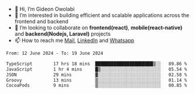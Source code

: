 - 👋 Hi, I’m Gideon Owolabi
- 👀 I’m interested in building efficient and scalable applications across the frontend and backend
- 💞️ I’m looking to collaborate on <b>frontend(react)</b>, <b>mobile(react-native)</b> and <b>backend(Nodejs, Laravel)</b> projects
- 📫 How to reach me <a href="mailto:gideoniyin2021@gmail.com">Mail</a>, <a href="https://www.linkedin.com/in/gideon-owolabi-9b667a232/">LinkedIn</a> and <a href="https://wa.me/2348055377085">Whatsapp</a>

<!---
gude1/gude1 is a ✨ special ✨ repository because its `README.md` (this file) appears on your GitHub profile.
You can click the Preview link to take a look at your changes.
--->

<!--START_SECTION:waka-->

```txt
From: 12 June 2024 - To: 19 June 2024

TypeScript        17 hrs 18 mins  ██████████████████████▒░░   89.86 %
JavaScript        1 hr 4 mins     █▒░░░░░░░░░░░░░░░░░░░░░░░   05.54 %
JSON              29 mins         ▓░░░░░░░░░░░░░░░░░░░░░░░░   02.58 %
Groovy            13 mins         ▒░░░░░░░░░░░░░░░░░░░░░░░░   01.14 %
CocoaPods         9 mins          ▒░░░░░░░░░░░░░░░░░░░░░░░░   00.85 %
```

<!--END_SECTION:waka-->
